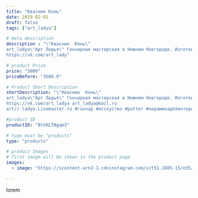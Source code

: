 ```yaml
---
title: "Квасник Конь"
date: 2019-02-01
draft: false
tags: ["art_ladya"]

# meta description
description : "\"Квасник  Конь\" 
art_ladya\"Арт Ладья\" Гончарная мастерская в Нижнем Новгороде. Изготовление керамики и мастер//-классы по обучению. 
https://vk.com/art_lady"

# product Price
price: "3000"
priceBefore: "3600.0"

# Product Short Description
shortDescription: "\"Квасник  Конь\" 
art_ladya\"Арт Ладья\" Гончарная мастерская в Нижнем Новгороде. Изготовление керамики и мастер//-классы по обучению. 
https://vk.com/art_ladya art_ladya@mail.ru 
art//-ladya.Livemaster.ru #гончар #исскуство #potter #керамикадляинтерьера #керамикаручнаяработа #гончарнаямастерская #керамиканазаказ #handmade #посудаизглины #керамика #русскаякерамика #артладья #эксклюзивнаякерамика #painter #dishes #decor #ceramicar #claygoods #jointeddoll #earthenware #ceramic #design #кухля #magic #dishesfordolls #ceramicart #квасник #clay #авторскаякерамика #конь"

#product ID
productID: "BtVKLTNgqm3"

# type must be "products"
type: "products"

# product Images
# first image will be shown in the product page
images:
  - image: "https://scontent-arn2-1.cdninstagram.com/v/t51.2885-15/e35/50237198_384669782266753_3438636468321945601_n.jpg?tp=1&_nc_ht=scontent-arn2-1.cdninstagram.com&_nc_cat=101&_nc_ohc=vYF7PhKrXasAX-RK44_&ccb=7-4&oh=a9d951771448ad47126a7e3caacbdc3d&oe=608535C2&_nc_sid=86f79a&ig_cache_key=MTk2OTUyNTE2OTA1MTU3Njc1OQ%3D%3D.2-ccb7-4"

---
```

lorem
